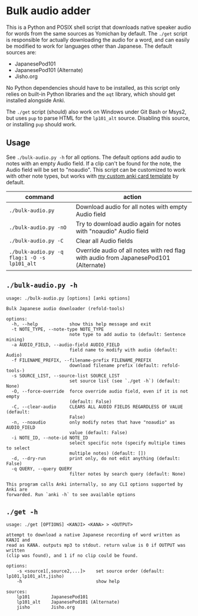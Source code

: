 # Bulk audio adder

This is a Python and POSIX shell script that downloads native speaker audio for
words from the same sources as Yomichan by default. The `./get` script is
responsible for actually downloading the audio for a word, and can easily be
modified to work for languages other than Japanese. The default sources are:

- JapanesePod101
- JapanesePod101 (Alternate)
- Jisho\.org

No Python dependencies should have to be installed, as this script only relies
on built-in Python libraries and the `aqt` library, which should get installed
alongside Anki.

The `./get` script (should) also work on Windows under Git Bash or Msys2, but
uses `pup` to parse HTML for the `lp101_alt` source. Disabling this source, or
installing `pup` should work.

## Usage

See `./bulk-audio.py -h` for all options. The default options add audio to
notes with an empty Audio field. If a clip can't be found for the note, the
Audio field will be set to "noaudio". This script can be customized to work
with other note types, but works with [my custom anki card
template](../anki-card-template) by default.

|command|action|
|-|-|
|`./bulk-audio.py`|Download audio for all notes with empty Audio field|
|`./bulk-audio.py -nO`|Try to download audio again for notes with "noaudio" Audio field|
|`./bulk-audio.py -C`|Clear all Audio fields|
|`./bulk-audio.py -q flag:1 -O -s lp101_alt`|Override audio of all notes with red flag with audio from JapanesePod101 (Alternate)|

## `./bulk-audio.py -h`

```
usage: ./bulk-audio.py [options] [anki options]

Bulk Japanese audio downloader (refold-tools)

options:
  -h, --help            show this help message and exit
  -t NOTE_TYPE, --note-type NOTE_TYPE
                        note type to add audio to (default: Sentence mining)
  -a AUDIO_FIELD, --audio-field AUDIO_FIELD
                        field name to modify with audio (default: Audio)
  -f FILENAME_PREFIX, --filename-prefix FILENAME_PREFIX
                        download filename prefix (default: refold-tools-)
  -s SOURCE_LIST, --source-list SOURCE_LIST
                        set source list (see `./get -h`) (default: None)
  -O, --force-override  force override audio field, even if it is not empty
                        (default: False)
  -C, --clear-audio     CLEARS ALL AUDIO FIELDS REGARDLESS OF VALUE (default:
                        False)
  -n, --noaudio         only modify notes that have "noaudio" as AUDIO_FIELD
                        value (default: False)
  -i NOTE_ID, --note-id NOTE_ID
                        select specific note (specify multiple times to select
                        multiple notes) (default: [])
  -d, --dry-run         print only, do not edit anything (default: False)
  -q QUERY, --query QUERY
                        filter notes by search query (default: None)

This program calls Anki internally, so any CLI options supported by Anki are
forwarded. Run `anki -h` to see available options
```

## `./get -h`

```
usage: ./get [OPTIONS] <KANJI> <KANA> > <OUTPUT>

attempt to download a native Japanese recording of word written as KANJI and
read as KANA. outputs mp3 to stdout. return value is 0 if OUTPUT was written
(clip was found), and 1 if no clip could be found.

options:
	-s <source1[,source2,...]>    set source order (default: lp101,lp101_alt,jisho)
	-h                            show help

sources:
	lp101        JapanesePod101
	lp101_alt    JapanesePod101 (Alternate)
	jisho        Jisho.org

```
